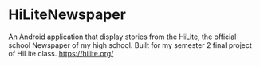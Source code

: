 # HiLiteNewspaper

An Android application that display stories from the HiLite, the official school Newspaper of my high school. Built for my semester 2 final project of HiLite class. https://hilite.org/
